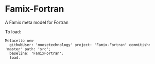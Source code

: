 # Famix-Fortran
A Famix meta model for Fortran

To load:
```St
Metacello new
  githubUser: 'moosetechnology' project: 'Famix-Fortran' commitish: 'master' path: 'src';
  baseline: 'FamixFortran';
  load.
```
